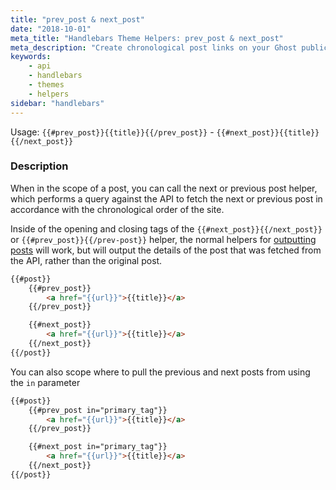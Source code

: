 ```yaml
---
title: "prev_post & next_post"
date: "2018-10-01"
meta_title: "Handlebars Theme Helpers: prev_post & next_post"
meta_description: "Create chronological post links on your Ghost publication with some useful handlebars helpers. Read more about Ghost themes! 👻"
keywords:
    - api
    - handlebars
    - themes
    - helpers
sidebar: "handlebars"
---
```


Usage: `{{#prev_post}}{{title}}{{/prev_post}}` -  `{{#next_post}}{{title}}{{/next_post}}`

### Description

When in the scope of a post, you can call the next or previous post helper, which performs a query against the API to fetch the next or previous post in accordance with the chronological order of the site.

Inside of the opening and closing tags of the `{{#next_post}}{{/next_post}}` or `{{#prev_post}}{{/prev-post}}` helper, the normal helpers for [outputting posts](/docs/post) will work, but will output the details of the post that was fetched from the API, rather than the original post.

```html
{{#post}}
	{{#prev_post}}
		<a href="{{url}}">{{title}}</a>
	{{/prev_post}}

	{{#next_post}}
		<a href="{{url}}">{{title}}</a>
	{{/next_post}}
{{/post}}
```

You can also scope where to pull the previous and next posts from using the `in` parameter

```html
{{#post}}
	{{#prev_post in="primary_tag"}}
		<a href="{{url}}">{{title}}</a>
	{{/prev_post}}

	{{#next_post in="primary_tag"}}
		<a href="{{url}}">{{title}}</a>
	{{/next_post}}
{{/post}}
```
